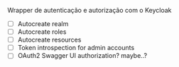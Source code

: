 Wrapper de autenticação e autorização com o Keycloak

- [ ] Autocreate realm
- [ ] Autocreate roles
- [ ] Autocreate resources
- [ ] Token introspection for admin accounts
- [ ] OAuth2 Swagger UI authorization? maybe..?
